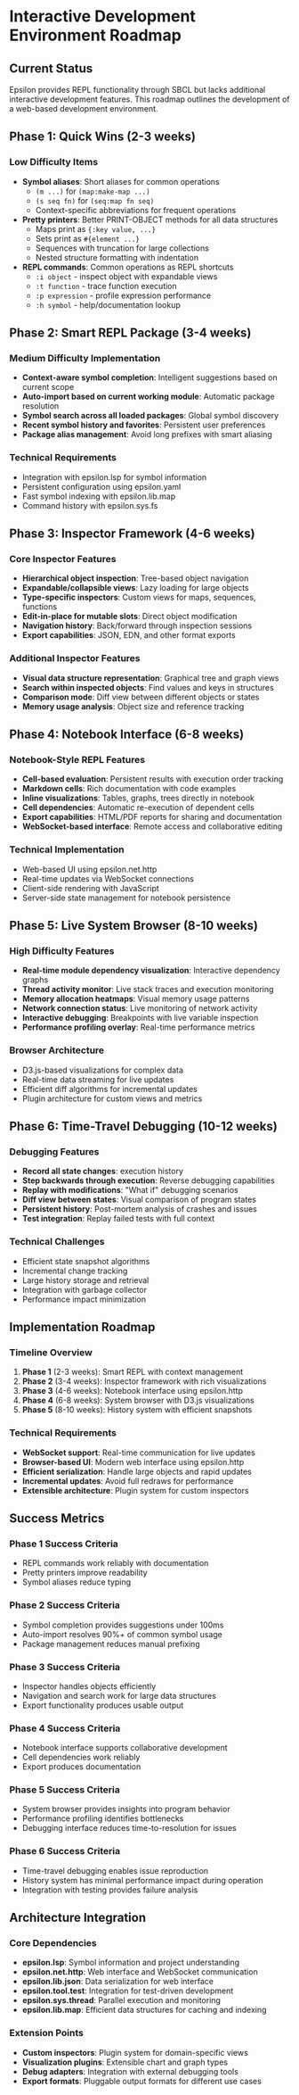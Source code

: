 # Interactive Development Environment Roadmap

## Current Status

Epsilon provides REPL functionality through SBCL but lacks additional interactive development features. This roadmap outlines the development of a web-based development environment.

## Phase 1: Quick Wins (2-3 weeks)

### Low Difficulty Items
- **Symbol aliases**: Short aliases for common operations
  - `(m ...)` for `(map:make-map ...)`
  - `(s seq fn)` for `(seq:map fn seq)`
  - Context-specific abbreviations for frequent operations
- **Pretty printers**: Better PRINT-OBJECT methods for all data structures
  - Maps print as `{:key value, ...}`
  - Sets print as `#{element ...}`
  - Sequences with truncation for large collections
  - Nested structure formatting with indentation
- **REPL commands**: Common operations as REPL shortcuts
  - `:i object` - inspect object with expandable views
  - `:t function` - trace function execution
  - `:p expression` - profile expression performance
  - `:h symbol` - help/documentation lookup

## Phase 2: Smart REPL Package (3-4 weeks)

### Medium Difficulty Implementation
- **Context-aware symbol completion**: Intelligent suggestions based on current scope
- **Auto-import based on current working module**: Automatic package resolution
- **Symbol search across all loaded packages**: Global symbol discovery
- **Recent symbol history and favorites**: Persistent user preferences
- **Package alias management**: Avoid long prefixes with smart aliasing

### Technical Requirements
- Integration with epsilon.lsp for symbol information
- Persistent configuration using epsilon.yaml
- Fast symbol indexing with epsilon.lib.map
- Command history with epsilon.sys.fs

## Phase 3: Inspector Framework (4-6 weeks)

### Core Inspector Features
- **Hierarchical object inspection**: Tree-based object navigation
- **Expandable/collapsible views**: Lazy loading for large objects
- **Type-specific inspectors**: Custom views for maps, sequences, functions
- **Edit-in-place for mutable slots**: Direct object modification
- **Navigation history**: Back/forward through inspection sessions
- **Export capabilities**: JSON, EDN, and other format exports

### Additional Inspector Features
- **Visual data structure representation**: Graphical tree and graph views
- **Search within inspected objects**: Find values and keys in structures
- **Comparison mode**: Diff view between different objects or states
- **Memory usage analysis**: Object size and reference tracking

## Phase 4: Notebook Interface (6-8 weeks)

### Notebook-Style REPL Features
- **Cell-based evaluation**: Persistent results with execution order tracking
- **Markdown cells**: Rich documentation with code examples
- **Inline visualizations**: Tables, graphs, trees directly in notebook
- **Cell dependencies**: Automatic re-execution of dependent cells
- **Export capabilities**: HTML/PDF reports for sharing and documentation
- **WebSocket-based interface**: Remote access and collaborative editing

### Technical Implementation
- Web-based UI using epsilon.net.http
- Real-time updates via WebSocket connections
- Client-side rendering with JavaScript
- Server-side state management for notebook persistence

## Phase 5: Live System Browser (8-10 weeks)

### High Difficulty Features
- **Real-time module dependency visualization**: Interactive dependency graphs
- **Thread activity monitor**: Live stack traces and execution monitoring
- **Memory allocation heatmaps**: Visual memory usage patterns
- **Network connection status**: Live monitoring of network activity
- **Interactive debugging**: Breakpoints with live variable inspection
- **Performance profiling overlay**: Real-time performance metrics

### Browser Architecture
- D3.js-based visualizations for complex data
- Real-time data streaming for live updates
- Efficient diff algorithms for incremental updates
- Plugin architecture for custom views and metrics

## Phase 6: Time-Travel Debugging (10-12 weeks)

### Debugging Features
- **Record all state changes**: execution history
- **Step backwards through execution**: Reverse debugging capabilities
- **Replay with modifications**: "What if" debugging scenarios
- **Diff view between states**: Visual comparison of program states
- **Persistent history**: Post-mortem analysis of crashes and issues
- **Test integration**: Replay failed tests with full context

### Technical Challenges
- Efficient state snapshot algorithms
- Incremental change tracking
- Large history storage and retrieval
- Integration with garbage collector
- Performance impact minimization

## Implementation Roadmap

### Timeline Overview
1. **Phase 1** (2-3 weeks): Smart REPL with context management
2. **Phase 2** (3-4 weeks): Inspector framework with rich visualizations  
3. **Phase 3** (4-6 weeks): Notebook interface using epsilon.http
4. **Phase 4** (6-8 weeks): System browser with D3.js visualizations
5. **Phase 5** (8-10 weeks): History system with efficient snapshots

### Technical Requirements
- **WebSocket support**: Real-time communication for live updates
- **Browser-based UI**: Modern web interface using epsilon.http
- **Efficient serialization**: Handle large objects and rapid updates
- **Incremental updates**: Avoid full redraws for performance
- **Extensible architecture**: Plugin system for custom inspectors

## Success Metrics

### Phase 1 Success Criteria
- REPL commands work reliably with documentation
- Pretty printers improve readability
- Symbol aliases reduce typing

### Phase 2 Success Criteria
- Symbol completion provides suggestions under 100ms
- Auto-import resolves 90%+ of common symbol usage
- Package management reduces manual prefixing

### Phase 3 Success Criteria
- Inspector handles objects efficiently
- Navigation and search work for large data structures
- Export functionality produces usable output

### Phase 4 Success Criteria
- Notebook interface supports collaborative development
- Cell dependencies work reliably
- Export produces documentation

### Phase 5 Success Criteria
- System browser provides insights into program behavior
- Performance profiling identifies bottlenecks
- Debugging interface reduces time-to-resolution for issues

### Phase 6 Success Criteria
- Time-travel debugging enables issue reproduction
- History system has minimal performance impact during operation
- Integration with testing provides failure analysis

## Architecture Integration

### Core Dependencies
- **epsilon.lsp**: Symbol information and project understanding
- **epsilon.net.http**: Web interface and WebSocket communication
- **epsilon.lib.json**: Data serialization for web interface
- **epsilon.tool.test**: Integration for test-driven development
- **epsilon.sys.thread**: Parallel execution and monitoring
- **epsilon.lib.map**: Efficient data structures for caching and indexing

### Extension Points
- **Custom inspectors**: Plugin system for domain-specific views
- **Visualization plugins**: Extensible chart and graph types
- **Debug adapters**: Integration with external debugging tools
- **Export formats**: Pluggable output formats for different use cases
